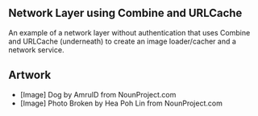 ## Network Layer using Combine and URLCache

An example of a network layer without authentication that uses Combine and URLCache (underneath) to create an image loader/cacher and a network service.

## Artwork
* \[Image\] Dog by AmruID from NounProject.com
* \[Image\] Photo Broken by Hea Poh Lin from NounProject.com
